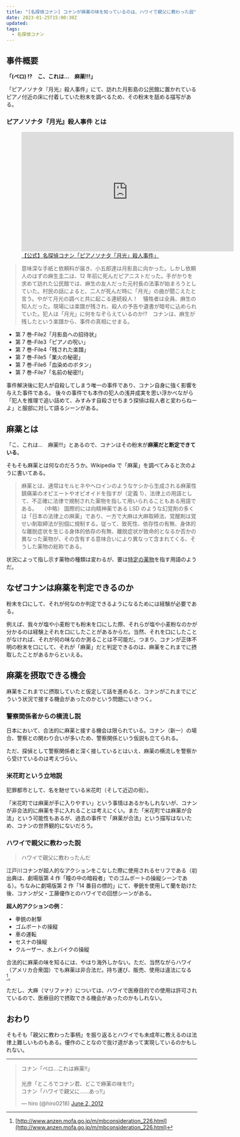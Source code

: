 ```yaml
---
title: "[名探偵コナン] コナンが麻薬の味を知っているのは、ハワイで親父に教わった説"
date: 2023-01-25T15:00:30Z
updated:
tags:
  - 名探偵コナン
---
```


## 事件概要

<!-- textlint-disable -->

**「(ペロ) !?　こ、これは…　麻薬!!!」**

<!-- textlint-enable -->

「ピアノソナタ『月光』殺人事件」にて、訪れた月影島の公民館に置かれているピアノ付近の床に付着していた粉末を調べるため、その粉末を舐める描写がある。

### ピアノソナタ『月光』殺人事件 とは

<figure>
<iframe width="560" height="315" src="https://www.youtube-nocookie.com/embed/dZrMxDSUqkg" title="YouTube video player" frameborder="0" allow="accelerometer; autoplay; clipboard-write; encrypted-media; gyroscope; picture-in-picture; web-share" allowfullscreen></iframe>
<figcaption>
<a href="https://www.youtube.com/watch?v=dZrMxDSUqkg">【公式】名探偵コナン「ピアノソナタ「月光」殺人事件」</a>
</figcaption>
</figure>

> 意味深な手紙と依頼料が届き、小五郎達は月影島に向かった。しかし依頼人のはずの麻生圭二は、12 年前に死んだピアニストだった。手がかりを求めて訪れた公民館では、麻生の友人だった元村長の法事が始まろうとしていた。村民の話によると、二人が死んだ時に「月光」の曲が聞こえたと言う。やがて月光の調べと共に起こる連続殺人！　犠牲者は全員、麻生の知人だった。現場には楽譜が残され、殺人の予告や遺書が暗号に込められていた。犯人は「月光」に何をなぞらえているのか!?　コナンは、麻生が残したという楽譜から、事件の真相にせまる。

<!-- textlint-disable -->

- 第 7 巻-File2「月影島への招待状」
- 第 7 巻-File3「ピアノの呪い」
- 第 7 巻-File4「残された楽譜」
- 第 7 巻-File5「業火の秘密」
- 第 7 巻-File6「血染めのボタン」
- 第 7 巻-File7「名前の秘密!!」

<!-- textlint-enable -->

事件解決後に犯人が自殺してしまう唯一の事件であり、コナン自身に強く影響を与えた事件である。
後々の事件でも本作の犯人の浅井成実を思い浮かべながら「犯人を推理で追い詰めて、みすみす自殺させちまう探偵は殺人者と変わらねーよ」と服部に対して語るシーンがある。

## 麻薬とは

<!-- textlint-disable -->

「こ、これは…　麻薬!!!」とあるので、コナンはその粉末が**麻薬だと断定できている**。

<!-- textlint-enable -->

そもそも麻薬とは何なのだろうか。Wikipedia で「麻薬」を調べてみると次のように書いてある。

> 麻薬とは、通常はモルヒネやヘロインのようなケシから生成される麻薬性鎮痛薬のオピエートやオピオイドを指すが（定義 1）、法律上の用語として、不正確に法律で規制された薬物を指して用いられることもある用語である。
> 　（中略）
> 国際的には向精神薬である LSD のような幻覚剤の多くは「日本の法律上の麻薬」であり、一方で大麻は大麻取締法、覚醒剤は覚せい剤取締法が別個に規制する。従って、致死性、依存性の有無、身体的な離脱症状を生じる身体的依存の有無、離脱症状が致命的となるか否かの異なった薬物が、その含有する意味合いにより異なって含まれてくる、そうした薬物の総称である。

状況によって指し示す薬物の種類は変わるが、要は<u>特定の薬物</u>を指す用語のようだ。

## なぜコナンは麻薬を判定できるのか

粉末を口にして、それが何なのか判定できるようになるためには経験が必要である。

例えば、我々が塩や小麦粉でも粉末を口にした際、それらが塩や小麦粉なのかが分かるのは経験上それを口にしたことがあるからだ。当然、それを口にしたことがなければ、それが何の味なのか測ることは不可能だ。つまり、コナンが正体不明の粉末を口にして、それが「麻薬」だと判定できるのは、麻薬をこれまでに摂取したことがあるからといえる。

## 麻薬を摂取できる機会

麻薬をこれまでに摂取していたと仮定して話を進めると、コナンがこれまでにどういう状況で接する機会があったのかという問題にいきつく。

### 警察関係者からの横流し説

日本において、合法的に麻薬と接する機会は限られている。コナン（新一）の場合、警察との関わり合いが多いため、警察関係という仮説も立てられる。

ただ、探偵として警察関係者と深く接しているとはいえ、麻薬の横流しを警察から受けているのは考えづらい。

### 米花町という立地説

犯罪都市として、名を馳せている米花町（そして近辺の街）。

<!-- textlint-disable ja-technical-writing/ja-no-weak-phrase -->

「米花町では麻薬が手に入りやすい」という事情はあるかもしれないが、コナンが非合法的に麻薬を手に入れることは考えにくい。また「米花町では麻薬が合法」という可能性もあるが、過去の事件で「麻薬が合法」という描写はないため、コナンの世界観的にないだろう。

<!-- textlint-enable ja-technical-writing/ja-no-weak-phrase -->

### ハワイで親父に教わった説

> ハワイで親父に教わったんだ

江戸川コナンが超人的なアクションをこなした際に使用されるセリフである（初出典は、劇場版第 4 作「瞳の中の暗殺者」でのゴムボートの操縦シーンである）。ちなみに劇場版第 2 作「14 番目の標的」にて、拳銃を使用して蘭を助けた後、コナンが父・工藤優作とのハワイでの回想シーンがある。

**超人的アクションの例：**

- 拳銃の射撃
- ゴムボートの操縦
- 車の運転
- セスナの操縦
- クルーザー、水上バイクの操縦

合法的に麻薬の味を知るには、やはり海外しかない。ただ、当然ながらハワイ（アメリカ合衆国）でも麻薬は非合法だ。持ち運び、販売、使用は違法になる[^1]。

[^1]: [http://www.anzen.mofa.go.jp/m/mbconsideration_226.html](http://www.anzen.mofa.go.jp/m/mbconsideration_226.html)

<!-- textlint-disable ja-technical-writing/ja-no-weak-phrase -->

ただし、大麻（マリファナ）については、ハワイで医療目的での使用は許可されているので、医療目的で摂取できる機会があったのかもしれない。

<!-- textlint-enable ja-technical-writing/ja-no-weak-phrase -->

## おわり

<!-- textlint-disable ja-technical-writing/ja-no-weak-phrase -->

そもそも「親父に教わった事柄」を振り返るとハワイでも未成年に教えるのは法律上難しいものもある。優作のことなので抜け道があって実現しているのかもしれない。

<!-- textlint-enable ja-technical-writing/ja-no-weak-phrase -->

---

<blockquote class="twitter-tweet"><p lang="ja" dir="ltr">コナン「ペロ…これは麻薬!!」 <br>　<br>光彦「ところでコナン君、どこで麻薬の味を!?」 <br>コナン「ハワイで親父に……あっ!!」</p>&mdash; hiro (@hiro0218) <a href="https://twitter.com/hiro0218/status/208927809031241729?ref_src=twsrc%5Etfw">June 2, 2012</a></blockquote>
